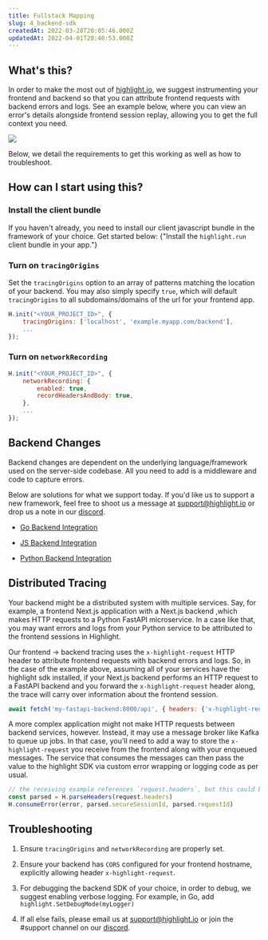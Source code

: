 ```yaml
---
title: Fullstack Mapping
slug: 4_backend-sdk
createdAt: 2022-03-28T20:05:46.000Z
updatedAt: 2022-04-01T20:40:53.000Z
---
```


## What's this?

In order to make the most out of [highlight.io](https://highlight.io), we suggest instrumenting your frontend and backend so that you can attribute frontend requests with backend errors and logs. See an example below, where you can view an error's details alongside frontend session replay, allowing you to get the full context you need.

![](/images/fullstack-mapping.png)

Below, we detail the requirements to get this working as well as how to troubleshoot.

## How can I start using this?

### Install the client bundle

If you haven't already, you need to install our client javascript bundle in the framework of your choice. Get started below:
<DocsCardGroup>
<DocsCard title="Getting Started (Client)" href="./1_overview.md">
{"Install the `highlight.run` client bundle in your app."}
</DocsCard>
</DocsCardGroup>

### Turn on `tracingOrigins`

Set the `tracingOrigins` option to an array of patterns matching the location of your backend. You may also simply specify `true`, which will default `tracingOrigins` to all subdomains/domains of the url for your frontend app.

```javascript
H.init("<YOUR_PROJECT_ID>", {
	tracingOrigins: ['localhost', 'example.myapp.com/backend'],
    ...
});
```

### Turn on `networkRecording`

```javascript
H.init("<YOUR_PROJECT_ID>", {
	networkRecording: {
		enabled: true,
		recordHeadersAndBody: true,
	},
	...
});
```

## Backend Changes

Backend changes are dependent on the underlying language/framework used on the server-side codebase. All you need to add is a middleware and code to capture errors.

Below are solutions for what we support today. If you'd like us to support a new framework, feel free to shoot us a message at [support@highlight.io](mailto:support@highlight.io) or drop us a note in our [discord](https://discord.gg/yxaXEAqgwN).

- [Go Backend Integration](4_backend-sdk/go)

- [JS Backend Integration](4_backend-sdk/js)

- [Python Backend Integration](4_backend-sdk/python)

## Distributed Tracing

Your backend might be a distributed system with multiple services. Say, for example, a
frontend Next.js application with a Next.js backend ,which makes HTTP requests to
a Python FastAPI microservice. In a case like that, you may want errors and logs from your Python service to be
attributed to the frontend sessions in Highlight.

Our frontend -> backend tracing uses the `x-highlight-request` HTTP header to attribute frontend requests with backend errors and logs. So, in the case of the example above, assuming all of your services have the highlight sdk installed, if your Next.js backend performs an HTTP request to a FastAPI backend and you forward the `x-highlight-request` header along, the trace will carry over information about the frontend session.

```javascript
await fetch('my-fastapi-backend:8000/api', { headers: {'x-highlight-request': request.headers.get(`x-highlight-request`)} })
```

A more complex application might not make HTTP requests between backend services, however. Instead, it may
use a message broker like Kafka to queue up jobs. In that case, you'll need to add a way to
store the `x-highlight-request` you receive from the frontend along with your enqueued messages.
The service that consumes the messages can then pass the value to the highlight SDK via custom
error wrapping or logging code as per usual.

```javascript
// the receiving example references `request.headers`, but this could be read from another service-to-service protocol (ie. gRPC, Apache Kafka message)
const parsed = H.parseHeaders(request.headers)
H.consumeError(error, parsed.secureSessionId, parsed.requestId)
```

## Troubleshooting

1.  Ensure `tracingOrigins` and `networkRecording` are properly set.

2.  Ensure your backend has `CORS` configured for your frontend hostname, explicitly allowing header `x-highlight-request`.

3.  For debugging the backend SDK of your choice, in order to debug, we suggest enabling verbose logging. For example, in Go, add `highlight.SetDebugMode(myLogger)`

4.  If all else fails, please email us at support@highlight.io or join the #support channel on our [discord](https://discord.gg/yxaXEAqgwN).
